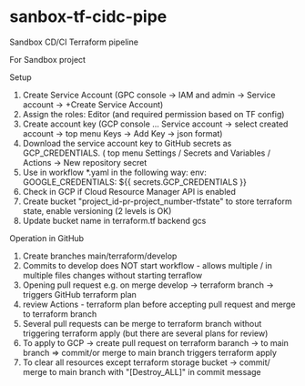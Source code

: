 # sanbox-tf-cidc-pipe
Sandbox CD/CI Terraform pipeline

For Sandbox project

Setup

1) Create Service Account (GPC console -> IAM and admin -> Service account -> +Create Service Account)
2) Assign the roles: Editor (and required permission based on TF config)
3) Create account key (GCP console ... Service account -> select created account -> top menu Keys -> Add Key -> json format)
4) Download the service account key to GitHub secrets as GCP_CREDENTIALS. ( top menu Settings / Secrets and Variables / Actions -> New repository secret
5) Use in workflow *.yaml in the following way: env:
        GOOGLE_CREDENTIALS: ${{ secrets.GCP_CREDENTIALS }}
6) Check in GCP if Cloud Resource Manager API is enabled
7) Create bucket "project_id-pr-project_number-tfstate" to store terraform state, enable versioning (2 levels is OK)
8) Update bucket name in terraform.tf backend gcs

Operation in GitHub

1) Create branches main/terraform/develop
2) Commits to develop does NOT start workflow - allows multiple / in multiple files changes without starting terraflow
3) Opening pull request e.g. on merge develop -> terraform branch -> triggers GitHub terraform plan
4) review Actions - terraform plan before accepting pull request and merge to terraform branch
5) Several pull requests can be merge to terraform branch without triggering terraform apply (but there are several plans for review)
6) To apply to GCP -> create pull request on terraform baranch -> to main branch => commit/or merge to main branch triggers terraform apply 
7) To clear all resources except terraform storage bucket ->  commit/ merge to main branch with "[Destroy_ALL]" in commit message
